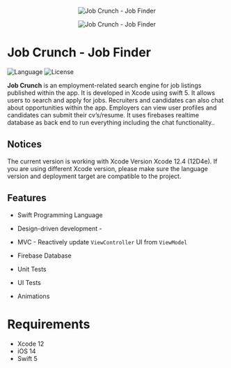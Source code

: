 <p align="center">
		<img src="https://firebasestorage.googleapis.com/v0/b/pixelar-web-app.appspot.com/o/jobcrunch_thumbnail.png?alt=media&token=57e19c56-971d-429e-a5f5-b91cad059601" alt="Job Crunch - Job Finder"/>
	</a>
  
  <p align="center">
		<img src="https://firebasestorage.googleapis.com/v0/b/pixelar-web-app.appspot.com/o/jobcrucnh_preview.png?alt=media&token=59372475-7d5c-49ff-8f7f-36f7adb3e36c" alt="Job Crunch - Job Finder"/>
	</a>

Job Crunch - Job Finder
============
![Language](https://img.shields.io/badge/language-Swift%204-orange.svg)
![License](https://img.shields.io/github/license/JakeLin/SwiftWeather.svg?style=flat)

**Job Crunch** is an employment-related search engine for job listings published within the app. It is developed in Xcode using swift 5. It allows users to search and apply for jobs. Recruiters and candidates can also chat about opportunities within the app. Employers can view user profiles and candidates can submit their cv’s/resume. It uses firebases realtime database as back end to run everything including the chat functionality..

## Notices
The current version is working with Xcode Version Xcode 12.4 (12D4e). If you are using different Xcode version, please make sure the language version and deployment target are compatible to the project. 

## Features
* Swift Programming Language
* Design-driven development - 

* MVC - Reactively update `ViewController` UI from `ViewModel`
* Firebase Database
* Unit Tests
* UI Tests
* Animations
# Requirements

* Xcode 12
* iOS 14
* Swift 5
